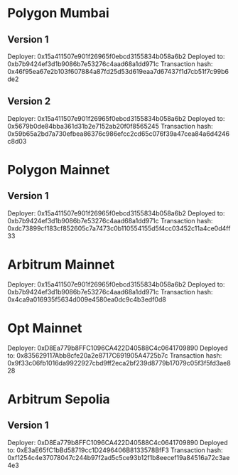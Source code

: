 # Polygon Mumbai

## Version 1

Deployer: 0x15a411507e901f26965f0ebcd3155834b058a6b2
Deployed to: 0xb7b9424ef3d1b9086b7e53276c4aad68a1dd971c
Transaction hash: 0x46f95ea67e2b103f607884a87fd25d53d619eaa7d67437f1d7cb51f7c99b6de2

## Version 2

Deployer: 0x15a411507e901f26965f0ebcd3155834b058a6b2
Deployed to: 0x5679b0de84bba361d31b2e7152ab20f0f8565245
Transaction hash: 0x59b65a2bd7a730efbea86376c986efcc2cd65c076f39a47cea84a6d4246c8d03

# Polygon Mainnet

## Version 1

Deployer: 0x15a411507e901f26965f0ebcd3155834b058a6b2
Deployed to: 0xb7b9424ef3d1b9086b7e53276c4aad68a1dd971c
Transaction hash: 0xdc73899cf183cf852605c7a7473c0b110554155d5f4cc03452c11a4ce0d4ff33

# Arbitrum Mainnet

Deployer: 0x15a411507e901f26965f0ebcd3155834b058a6b2
Deployed to: 0xb7b9424ef3d1b9086b7e53276c4aad68a1dd971c
Transaction hash: 0x4ca9a016935f5634d009e4580ea0dc9c4b3edf0d8

# Opt Mainnet

Deployer: 0xD8Ea779b8FFC1096CA422D40588C4c0641709890
Deployed to: 0x835629117Abb8cfe20a2e8717C691905A4725b7c
Transaction hash: 0x9f33c06fb1016da9922927cbd9ff2eca2bf239d8779b17079c05f3f5fd3ae828

# Arbitrum Sepolia

## Version 1
Deployer: 0xD8Ea779b8FFC1096CA422D40588C4c0641709890
Deployed to: 0xE3aE65fC1bBd58719cc1D2496406B8133578BfF3
Transaction hash: 0xf1254c4e37078047c244b97f2ad5c5ce93b12f1b8eecef19a84516a72c3ae4e3